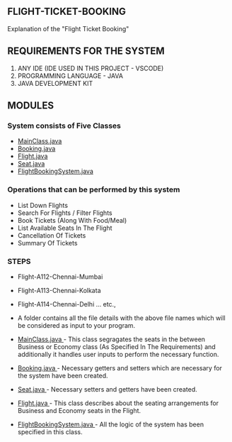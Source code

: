 <h2> FLIGHT-TICKET-BOOKING </h2>

Explanation of the "Flight Ticket Booking"

<h2> REQUIREMENTS FOR THE SYSTEM </h2>

1. ANY IDE (IDE USED IN THIS PROJECT - VSCODE)
2. PROGRAMMING LANGUAGE - JAVA
3. JAVA DEVELOPMENT KIT

<h2> MODULES </h2>
<h3>System consists of Five Classes</h3>

- <a href="https://github.com/aravind452/FLIGHT-TICKET-BOOKING/blob/main/MainClass.java"> MainClass.java </a>
- <a href="https://github.com/aravind452/FLIGHT-TICKET-BOOKING/blob/main/Booking.java"> Booking.java </a>
- <a href="https://github.com/aravind452/FLIGHT-TICKET-BOOKING/blob/main/Flight.java"> Flight.java </a>
- <a href="https://github.com/aravind452/FLIGHT-TICKET-BOOKING/blob/main/Seat.java"> Seat.java </a>
- <a href="https://github.com/aravind452/FLIGHT-TICKET-BOOKING/blob/main/FlightBookingSystem.java"> FlightBookingSystem.java </a>

<h3>Operations that can be performed by this system</h3>

- List Down Flights
- Search For Flights / Filter Flights
- Book Tickets (Along With Food/Meal)
- List Available Seats In The Flight
- Cancellation Of Tickets
- Summary Of Tickets

<h3> STEPS </h3>

- Flight-A112-Chennai-Mumbai
- Flight-A113-Chennai-Kolkata
-	Flight-A114-Chennai-Delhi ... etc.,
- A folder contains all the file details with the above file names which will be considered as input to your program.

- <a href="https://github.com/aravind452/FLIGHT-TICKET-BOOKING/blob/main/MainClass.java"> MainClass.java </a> - This class segragates the seats in the  between Business or Economy class (As Specified In The Requirements) and additionally it handles user inputs to perform the necessary function.

- <a href="https://github.com/aravind452/FLIGHT-TICKET-BOOKING/blob/main/Booking.java"> Booking.java </a> - Necessary getters and setters which are necessary for the system have been created.

- <a href="https://github.com/aravind452/FLIGHT-TICKET-BOOKING/blob/main/Seat.java"> Seat.java </a> - Necessary setters and getters have been created.

- <a href="https://github.com/aravind452/FLIGHT-TICKET-BOOKING/blob/main/Flight.java"> Flight.java </a> - This class describes about the seating arrangements for Business and Economy seats in the Flight.

- <a href="https://github.com/aravind452/FLIGHT-TICKET-BOOKING/blob/main/FlightBookingSystem.java"> FlightBookingSystem.java </a> - All the logic of the system has been specified in this class.











